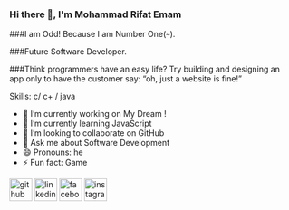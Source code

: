 ### Hi there 👋, I'm Mohammad Rifat Emam

###I am Odd! Because I am Number One(`~`).

###Future Software Developer.

###Think programmers have an easy life? Try building and designing an app only to have the customer say: “oh, just a website is fine!”

Skills: c/ c+ / java

- 🔭 I’m currently working on My Dream ! 
- 🌱 I’m currently learning JavaScript 
- 👯 I’m looking to collaborate on GitHub  
- 💬 Ask me about Software Development 
- 😄 Pronouns: he 
- ⚡ Fun fact: Game 


[<img src='https://cdn.jsdelivr.net/npm/simple-icons@3.0.1/icons/github.svg' alt='github' height='40'>](https://github.com/https://github.com/RifatEmam/RifatEmam/edit/main/README.md)  [<img src='https://cdn.jsdelivr.net/npm/simple-icons@3.0.1/icons/linkedin.svg' alt='linkedin' height='40'>](https://www.linkedin.com/in/https://www.linkedin.com/in/md-rifat-emam-b7830026a//)  [<img src='https://cdn.jsdelivr.net/npm/simple-icons@3.0.1/icons/facebook.svg' alt='facebook' height='40'>](https://www.facebook.com/https://www.facebook.com/profile.php?id=100009359677802)  [<img src='https://cdn.jsdelivr.net/npm/simple-icons@3.0.1/icons/instagram.svg' alt='instagram' height='40'>](https://www.instagram.com/______ri__fa__t__/) 

